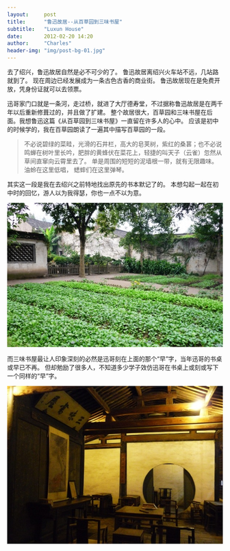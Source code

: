 ```yaml
---
layout:     post
title:      "鲁迅故居--从百草园到三味书屋"
subtitle:   "Luxun House"
date:       2012-02-20 14:20
author:     "Charles"
header-img: "img/post-bg-01.jpg"
---
```


去了绍兴，鲁迅故居自然是必不可少的了。
鲁迅故居离绍兴火车站不远，几站路就到了。
现在周边已经发展成为一条古色古香的商业街。
鲁迅故居现在是免费开放，凭身份证就可以去领票。

迅哥家门口就是一条河，走过桥，就进了大厅德寿堂，不过据称鲁迅故居是在两千年以后重新修葺过的，并且做了扩建。
整个故居很大，百草园和三味书屋在后面。我想鲁迅这篇《从百草园到三味书屋》一直留在许多人的心中。
应该是初中的时候学的，我在百草园朗读了一遍其中描写百草园的一段。

> 不必说碧绿的菜畦，光滑的石井栏，高大的皂荚树，紫红的桑葚；也不必说鸣蝉在树叶里长吟，肥胖的黄蜂伏在菜花上，轻捷的叫天子（云雀）忽然从草间直窜向云霄里去了。
单是周围的短短的泥墙根一带，就有无限趣味。油蛉在这里低唱， 蟋蟀们在这里弹琴。

其实这一段是我在去绍兴之前特地找出原先的书本默记了的。
本想勾起一起在初中时的回忆，游人以为我得瑟，你也一点不以为意。

![luxunguju1](/img/luxunguju1.jpg)

 而三味书屋最让人印象深刻的必然是迅哥刻在上面的那个“早”字，当年迅哥的书桌或早已不再。
 但却勉励了很多人，不知道多少学子效仿迅哥在书桌上或刻或写下一个同样的“早”字。

![luxunguju2](/img/luxunguju2.jpg)